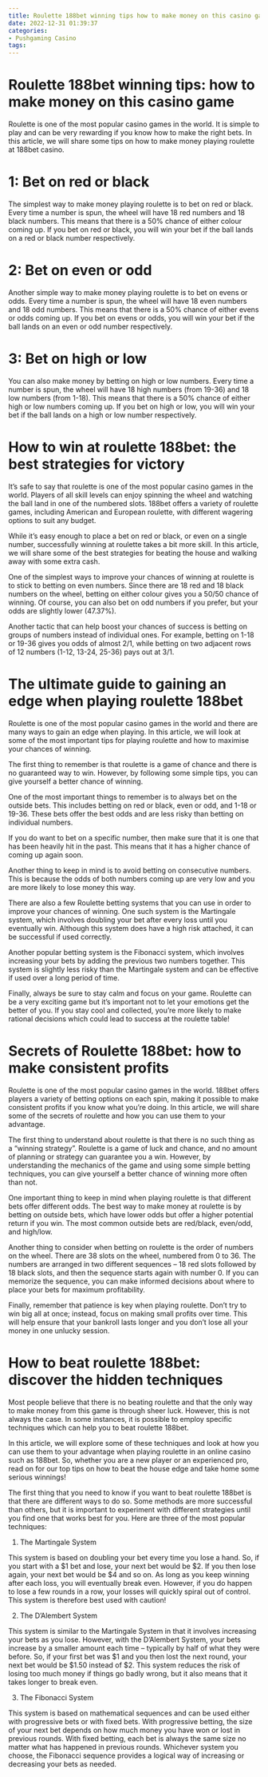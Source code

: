 ```yaml
---
title: Roulette 188bet winning tips how to make money on this casino game
date: 2022-12-31 01:39:37
categories:
- Pushgaming Casino
tags:
---
```



#  Roulette 188bet winning tips: how to make money on this casino game

Roulette is one of the most popular casino games in the world. It is simple to play and can be very rewarding if you know how to make the right bets. In this article, we will share some tips on how to make money playing roulette at 188bet casino.

# 1: Bet on red or black

The simplest way to make money playing roulette is to bet on red or black. Every time a number is spun, the wheel will have 18 red numbers and 18 black numbers. This means that there is a 50% chance of either colour coming up. If you bet on red or black, you will win your bet if the ball lands on a red or black number respectively.

# 2: Bet on even or odd

Another simple way to make money playing roulette is to bet on evens or odds. Every time a number is spun, the wheel will have 18 even numbers and 18 odd numbers. This means that there is a 50% chance of either evens or odds coming up. If you bet on evens or odds, you will win your bet if the ball lands on an even or odd number respectively.

# 3: Bet on high or low

You can also make money by betting on high or low numbers. Every time a number is spun, the wheel will have 18 high numbers (from 19-36) and 18 low numbers (from 1-18). This means that there is a 50% chance of either high or low numbers coming up. If you bet on high or low, you will win your bet if the ball lands on a high or low number respectively.

#  How to win at roulette 188bet: the best strategies for victory

It’s safe to say that roulette is one of the most popular casino games in the world. Players of all skill levels can enjoy spinning the wheel and watching the ball land in one of the numbered slots. 188bet offers a variety of roulette games, including American and European roulette, with different wagering options to suit any budget.

While it’s easy enough to place a bet on red or black, or even on a single number, successfully winning at roulette takes a bit more skill. In this article, we will share some of the best strategies for beating the house and walking away with some extra cash.

One of the simplest ways to improve your chances of winning at roulette is to stick to betting on even numbers. Since there are 18 red and 18 black numbers on the wheel, betting on either colour gives you a 50/50 chance of winning. Of course, you can also bet on odd numbers if you prefer, but your odds are slightly lower (47.37%).

Another tactic that can help boost your chances of success is betting on groups of numbers instead of individual ones. For example, betting on 1-18 or 19-36 gives you odds of almost 2/1, while betting on two adjacent rows of 12 numbers (1-12, 13-24, 25-36) pays out at 3/1.

#  The ultimate guide to gaining an edge when playing roulette 188bet

Roulette is one of the most popular casino games in the world and there are many ways to gain an edge when playing. In this article, we will look at some of the most important tips for playing roulette and how to maximise your chances of winning.

The first thing to remember is that roulette is a game of chance and there is no guaranteed way to win. However, by following some simple tips, you can give yourself a better chance of winning.

One of the most important things to remember is to always bet on the outside bets. This includes betting on red or black, even or odd, and 1-18 or 19-36. These bets offer the best odds and are less risky than betting on individual numbers.

If you do want to bet on a specific number, then make sure that it is one that has been heavily hit in the past. This means that it has a higher chance of coming up again soon.

Another thing to keep in mind is to avoid betting on consecutive numbers. This is because the odds of both numbers coming up are very low and you are more likely to lose money this way.

There are also a few Roulette betting systems that you can use in order to improve your chances of winning. One such system is the Martingale system, which involves doubling your bet after every loss until you eventually win. Although this system does have a high risk attached, it can be successful if used correctly.

Another popular betting system is the Fibonacci system, which involves increasing your bets by adding the previous two numbers together. This system is slightly less risky than the Martingale system and can be effective if used over a long period of time.

Finally, always be sure to stay calm and focus on your game. Roulette can be a very exciting game but it’s important not to let your emotions get the better of you. If you stay cool and collected, you’re more likely to make rational decisions which could lead to success at the roulette table!

#  Secrets of Roulette 188bet: how to make consistent profits

Roulette is one of the most popular casino games in the world. 188bet offers players a variety of betting options on each spin, making it possible to make consistent profits if you know what you’re doing. In this article, we will share some of the secrets of roulette and how you can use them to your advantage.

The first thing to understand about roulette is that there is no such thing as a “winning strategy”. Roulette is a game of luck and chance, and no amount of planning or strategy can guarantee you a win. However, by understanding the mechanics of the game and using some simple betting techniques, you can give yourself a better chance of winning more often than not.

One important thing to keep in mind when playing roulette is that different bets offer different odds. The best way to make money at roulette is by betting on outside bets, which have lower odds but offer a higher potential return if you win. The most common outside bets are red/black, even/odd, and high/low.

Another thing to consider when betting on roulette is the order of numbers on the wheel. There are 38 slots on the wheel, numbered from 0 to 36. The numbers are arranged in two different sequences – 18 red slots followed by 18 black slots, and then the sequence starts again with number 0. If you can memorize the sequence, you can make informed decisions about where to place your bets for maximum profitability.

Finally, remember that patience is key when playing roulette. Don’t try to win big all at once; instead, focus on making small profits over time. This will help ensure that your bankroll lasts longer and you don’t lose all your money in one unlucky session.

#  How to beat roulette 188bet: discover the hidden techniques

Most people believe that there is no beating roulette and that the only way to make money from this game is through sheer luck. However, this is not always the case. In some instances, it is possible to employ specific techniques which can help you to beat roulette 188bet.

In this article, we will explore some of these techniques and look at how you can use them to your advantage when playing roulette in an online casino such as 188bet. So, whether you are a new player or an experienced pro, read on for our top tips on how to beat the house edge and take home some serious winnings!

The first thing that you need to know if you want to beat roulette 188bet is that there are different ways to do so. Some methods are more successful than others, but it is important to experiment with different strategies until you find one that works best for you. Here are three of the most popular techniques:

1) The Martingale System

This system is based on doubling your bet every time you lose a hand. So, if you start with a $1 bet and lose, your next bet would be $2. If you then lose again, your next bet would be $4 and so on. As long as you keep winning after each loss, you will eventually break even. However, if you do happen to lose a few rounds in a row, your losses will quickly spiral out of control. This system is therefore best used with caution!

2) The D’Alembert System

This system is similar to the Martingale System in that it involves increasing your bets as you lose. However, with the D’Alembert System, your bets increase by a smaller amount each time – typically by half of what they were before. So, if your first bet was $1 and you then lost the next round, your next bet would be $1.50 instead of $2. This system reduces the risk of losing too much money if things go badly wrong, but it also means that it takes longer to break even.

3) The Fibonacci System

This system is based on mathematical sequences and can be used either with progressive bets or with fixed bets. With progressive betting, the size of your next bet depends on how much money you have won or lost in previous rounds. With fixed betting, each bet is always the same size no matter what has happened in previous rounds. Whichever system you choose, the Fibonacci sequence provides a logical way of increasing or decreasing your bets as needed.